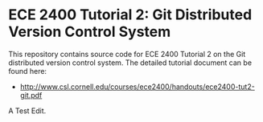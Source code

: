 
ECE 2400 Tutorial 2: Git Distributed Version Control System
==========================================================================

This repository contains source code for ECE 2400 Tutorial 2 on the Git
distributed version control system. The detailed tutorial document can be
found here:

 * http://www.csl.cornell.edu/courses/ece2400/handouts/ece2400-tut2-git.pdf

A Test Edit.

